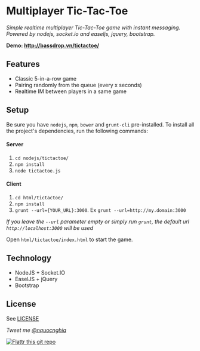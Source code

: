 # Multiplayer Tic-Tac-Toe

_Simple realtime multiplayer Tic-Tac-Toe game with instant messaging. Powered by nodejs, socket.io and easeljs, jquery, bootstrap._

**Demo: http://bassdrop.vn/tictactoe/**

## Features
* Classic 5-in-a-row game
* Pairing randomly from the queue (every x seconds)
* Realtime IM between players in a same game

## Setup

Be sure you have `nodejs`, `npm`, `bower` and `grunt-cli` pre-installed. To install all the project's dependencies, run the following commands:

#### Server

1. `cd nodejs/tictactoe/`
2. `npm install`
3. `node tictactoe.js`

#### Client

1. `cd html/tictactoe/`
2. `npm install`
3. `grunt --url={YOUR_URL}:3000`. Ex `grunt --url=http://my.domain:3000`

_If you leave the `--url` parameter empty or simply run `grunt`, the default url `http://localhost:3000` will be used_

Open `html/tictactoe/index.html` to start the game.

## Technology
* NodeJS + Socket.IO
* EaselJS + jQuery
* Bootstrap

## License
See [LICENSE](LICENSE)

_Tweet me [@nquocnghia](https://twitter.com/nquocnghia "nquocnghia on twitter")_

[![Flattr this git repo](http://api.flattr.com/button/flattr-badge-large.png)](https://flattr.com/submit/auto?user_id=nquocnghia&url=https://github.com/nquocnghia&title=TicTacToe-multiplayer&language=&tags=github&category=software)
